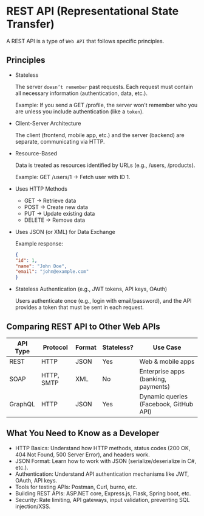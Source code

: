 # REST API (Representational State Transfer)
A REST API is a type of `Web API` that follows specific principles.

## Principles
- Stateless

    The server `doesn’t remember` past requests. Each request must contain all necessary information (authentication, data, etc.).

    Example: If you send a GET /profile, the server won’t remember who you are unless you include authentication (like a `token`).

- Client-Server Architecture

    The client (frontend, mobile app, etc.) and the server (backend) are separate, communicating via HTTP.

- Resource-Based

    Data is treated as resources identified by URLs (e.g., /users, /products).

    Example: GET /users/1 → Fetch user with ID 1.

- Uses HTTP Methods
    - GET → Retrieve data
    - POST → Create new data
    - PUT → Update existing data
    - DELETE → Remove data

- Uses JSON (or XML) for Data Exchange

    Example response:
    ```JSON
    {
    "id": 1,
    "name": "John Doe",
    "email": "john@example.com"
    }
    ```
- Stateless Authentication (e.g., JWT tokens, API keys, OAuth)

    Users authenticate once (e.g., login with email/password), and the API provides a token that must be sent in each request.

## Comparing REST API to Other Web APIs
| API Type | Protocol | Format | Stateless? | Use Case |
|-|-|-|-|-|
| REST | HTTP | JSON | Yes | Web & mobile apps |
| SOAP | HTTP, SMTP | XML | No | Enterprise apps (banking, payments) |
| GraphQL | HTTP | JSON | Yes | Dynamic queries (Facebook, GitHub API) |

## What You Need to Know as a Developer
- HTTP Basics: Understand how HTTP methods, status codes (200 OK, 404 Not Found, 500 Server Error), and headers work.
- JSON Format: Learn how to work with JSON (serialize/deserialize in C#, etc.).
- Authentication: Understand API authentication mechanisms like JWT, OAuth, API keys.
- Tools for testing APIs: Postman, Curl, burno, etc.
- Building REST APIs: ASP.NET core, Express.js, Flask, Spring boot, etc.
- Security: Rate limiting, API gateways, input validation, preventing SQL injection/XSS.